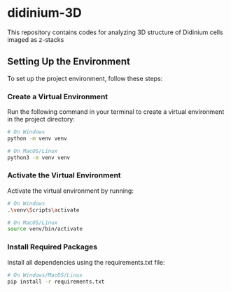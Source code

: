 # didinium-3D
This repository contains codes for analyzing 3D structure of Didinium cells imaged as z-stacks

## Setting Up the Environment

To set up the project environment, follow these steps:

### Create a Virtual Environment

Run the following command in your terminal to create a virtual environment in the project directory:

```bash
# On Windows
python -m venv venv

# On MacOS/Linux
python3 -m venv venv
```

### Activate the Virtual Environment

Activate the virtual environment by running:

```bash
# On Windows
.\venv\Scripts\activate

# On MacOS/Linux
source venv/bin/activate

```

### Install Required Packages

Install all dependencies using the requirements.txt file:

```bash
# On Windows/MacOS/Linux
pip install -r requirements.txt
```